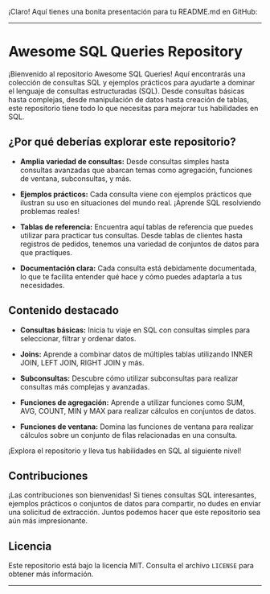 ¡Claro! Aquí tienes una bonita presentación para tu README.md en GitHub:

---

# Awesome SQL Queries Repository

¡Bienvenido al repositorio Awesome SQL Queries! Aquí encontrarás una colección de consultas SQL y ejemplos prácticos para ayudarte a dominar el lenguaje de consultas estructuradas (SQL). Desde consultas básicas hasta complejas, desde manipulación de datos hasta creación de tablas, este repositorio tiene todo lo que necesitas para mejorar tus habilidades en SQL.

## ¿Por qué deberías explorar este repositorio?

- **Amplia variedad de consultas:** Desde consultas simples hasta consultas avanzadas que abarcan temas como agregación, funciones de ventana, subconsultas, y más.
  
- **Ejemplos prácticos:** Cada consulta viene con ejemplos prácticos que ilustran su uso en situaciones del mundo real. ¡Aprende SQL resolviendo problemas reales!

- **Tablas de referencia:** Encuentra aquí tablas de referencia que puedes utilizar para practicar tus consultas. Desde tablas de clientes hasta registros de pedidos, tenemos una variedad de conjuntos de datos para que practiques.

- **Documentación clara:** Cada consulta está debidamente documentada, lo que te facilita entender qué hace y cómo puedes adaptarla a tus necesidades.

## Contenido destacado

- **Consultas básicas:** Inicia tu viaje en SQL con consultas simples para seleccionar, filtrar y ordenar datos.

- **Joins:** Aprende a combinar datos de múltiples tablas utilizando INNER JOIN, LEFT JOIN, RIGHT JOIN y más.

- **Subconsultas:** Descubre cómo utilizar subconsultas para realizar consultas más complejas y avanzadas.

- **Funciones de agregación:** Aprende a utilizar funciones como SUM, AVG, COUNT, MIN y MAX para realizar cálculos en conjuntos de datos.

- **Funciones de ventana:** Domina las funciones de ventana para realizar cálculos sobre un conjunto de filas relacionadas en una consulta.

¡Explora el repositorio y lleva tus habilidades en SQL al siguiente nivel!

## Contribuciones

¡Las contribuciones son bienvenidas! Si tienes consultas SQL interesantes, ejemplos prácticos o conjuntos de datos para compartir, no dudes en enviar una solicitud de extracción. Juntos podemos hacer que este repositorio sea aún más impresionante.

## Licencia

Este repositorio está bajo la licencia MIT. Consulta el archivo `LICENSE` para obtener más información.

---

